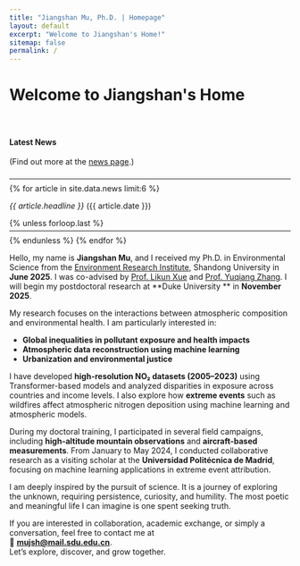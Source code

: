 ```yaml
---
title: "Jiangshan Mu, Ph.D. | Homepage"
layout: default
excerpt: "Welcome to Jiangshan's Home!"
sitemap: false
permalink: /
---
```


# Welcome to Jiangshan's Home

<div id="newsid" class="float-md-end col-sm-4 bg-light border" style="display:block; padding-top: 20px" >
<div class="well">
<h4>Latest News</h4>
<p>(Find out more at the <a href="{{ site.url }}{{ site.baseurl }}/allnews.html">news page</a>.)</p>
<hr style="margin-top: 22px; margin-bottom: 8px;" />
{% for article in site.data.news limit:6 %}
<p>
<em>{{ article.headline }}</em> ({{ article.date }})</p>
{% unless forloop.last %}
<hr style="margin-top: 5px; margin-bottom: 8px;" />
{% endunless %}
{% endfor %}
</div>
</div>

Hello, my name is **Jiangshan Mu**, and I received my Ph.D. in Environmental Science from the [Environment Research Institute](https://www.hj.sdu.edu.cn/), Shandong University in **June 2025**. I was co-advised by [Prof. Likun Xue](https://www.hj.sdu.edu.cn/info/1015/1532.htm) and [Prof. Yuqiang Zhang](https://faculty.sdu.edu.cn/~f2eaAz/zh_CN/index.htm). I will begin my postdoctoral research at **Duke University ** in **November 2025**.

My research focuses on the interactions between atmospheric composition and environmental health. I am particularly interested in:

- **Global inequalities in pollutant exposure and health impacts**
- **Atmospheric data reconstruction using machine learning**
- **Urbanization and environmental justice**

I have developed **high-resolution NO₂ datasets (2005–2023)** using Transformer-based models and analyzed disparities in exposure across countries and income levels. I also explore how **extreme events** such as wildfires affect atmospheric nitrogen deposition using machine learning and atmospheric models.

During my doctoral training, I participated in several field campaigns, including **high-altitude mountain observations** and **aircraft-based measurements**. From January to May 2024, I conducted collaborative research as a visiting scholar at the **Universidad Politécnica de Madrid**, focusing on machine learning applications in extreme event attribution.

I am deeply inspired by the pursuit of science. It is a journey of exploring the unknown, requiring persistence, curiosity, and humility. The most poetic and meaningful life I can imagine is one spent seeking truth.

If you are interested in collaboration, academic exchange, or simply a conversation, feel free to contact me at  
📧 <a href="mailto:mujsh@mail.sdu.edu.cn"><strong>mujsh@mail.sdu.edu.cn</strong></a>.  
Let’s explore, discover, and grow together.

<!-- Carousel (currently disabled)
<div id="home-carousel" class="carousel slide col-sm-7 ms-me-auto" data-bs-ride="carousel">
  <div class="carousel-indicators">
    <button type="button" data-bs-target="#home-carousel" data-bs-slide-to="0" class="active" aria-current="true" aria-label="Slide 1"></button>
    <button type="button" data-bs-target="#home-carousel" data-bs-slide-to="1" aria-label="Slide 2"></button>
    <button type="button" data-bs-target="#home-carousel" data-bs-slide-to="2" aria-label="Slide 3"></button>
    <button type="button" data-bs-target="#home-carousel" data-bs-slide-to="3" aria-label="Slide 4"></button>
    <button type="button" data-bs-target="#home-carousel" data-bs-slide-to="4" aria-label="Slide 5"></button>
    <button type="button" data-bs-target="#home-carousel" data-bs-slide-to="5" aria-label="Slide 6"></button>
    <button type="button" data-bs-target="#home-carousel" data-bs-slide-to="6" aria-label="Slide 7"></button>
  </div>
  <div class="carousel-inner">
    <div class="carousel-item active">
      <img src="{{ site.url }}{{ site.baseurl }}/images/slider7001400/STOTEN.png" class="d-block w-100" alt="STOTEN" />
    </div>
    <div class="carousel-item">
      <img src="{{ site.url }}{{ site.baseurl }}/images/slider7001400/JESZM.jpg" class="d-block w-100" alt="JESZM">
    </div>
    <div class="carousel-item">
      <img src="{{ site.url }}{{ site.baseurl }}/images/slider7001400/jgrzyn.jpg" class="d-block w-100" alt="JGRZYN">
    </div>
    <div class="carousel-item">
      <img src="{{ site.url }}{{ site.baseurl }}/images/slider7001400/acpzyn.png" class="d-block w-100" alt="ACPZYN">
    </div>
    <div class="carousel-item">
      <img src="{{ site.url }}{{ site.baseurl }}/images/slider7001400/STOTENLYH.jpg" class="d-block w-100" alt="STOTENLYH">
    </div>
    <div class="carousel-item">
      <img src="{{ site.url }}{{ site.baseurl }}/images/slider7001400/JESJYR.jpg" class="d-block w-100" alt="JESJYR">
    </div>
    <div class="carousel-item">
      <img src="{{ site.url }}{{ site.baseurl }}/images/slider7001400/acsyc.jpeg" class="d-block w-100" alt="ACSY">
    </div>
  </div>
  <button class="carousel-control-prev" type="button" data-bs-target="#home-carousel" data-bs-slide="prev">
    <span class="carousel-control-prev-icon" aria-hidden="true"></span>
    <span class="visually-hidden">Previous</span>
  </button>
  <button class="carousel-control-next" type="button" data-bs-target="#home-carousel" data-bs-slide="next">
    <span class="carousel-control-next-icon" aria-hidden="true"></span>
    <span class="visually-hidden">Next</span>
  </button>
</div>
-->
